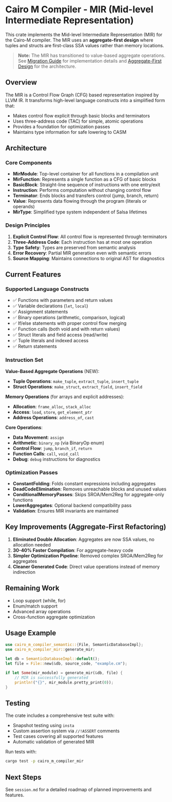 # Cairo M Compiler - MIR (Mid-level Intermediate Representation)

This crate implements the Mid-level Intermediate Representation (MIR) for the
Cairo-M compiler. The MIR uses an **aggregate-first design** where tuples and
structs are first-class SSA values rather than memory locations.

> **Note:** The MIR has transitioned to value-based aggregate operations. See
> [Migration Guide](../../../docs/mir_migration_guide.md) for implementation
> details and [Aggregate-First Design](../../../docs/mir_aggregate_first.md) for
> the architecture.

## Overview

The MIR is a Control Flow Graph (CFG) based representation inspired by LLVM IR.
It transforms high-level language constructs into a simplified form that:

- Makes control flow explicit through basic blocks and terminators
- Uses three-address code (TAC) for simple, atomic operations
- Provides a foundation for optimization passes
- Maintains type information for safe lowering to CASM

## Architecture

### Core Components

- **MirModule**: Top-level container for all functions in a compilation unit
- **MirFunction**: Represents a single function as a CFG of basic blocks
- **BasicBlock**: Straight-line sequence of instructions with one entry/exit
- **Instruction**: Performs computation without changing control flow
- **Terminator**: Ends blocks and transfers control (jump, branch, return)
- **Value**: Represents data flowing through the program (literals or operands)
- **MirType**: Simplified type system independent of Salsa lifetimes

### Design Principles

1. **Explicit Control Flow**: All control flow is represented through
   terminators
2. **Three-Address Code**: Each instruction has at most one operation
3. **Type Safety**: Types are preserved from semantic analysis
4. **Error Recovery**: Partial MIR generation even with semantic errors
5. **Source Mapping**: Maintains connections to original AST for diagnostics

## Current Features

### Supported Language Constructs

- ✅ Functions with parameters and return values
- ✅ Variable declarations (`let`, `local`)
- ✅ Assignment statements
- ✅ Binary operations (arithmetic, comparison, logical)
- ✅ If/else statements with proper control flow merging
- ✅ Function calls (both void and with return values)
- ✅ Struct literals and field access (read/write)
- ✅ Tuple literals and indexed access
- ✅ Return statements

### Instruction Set

**Value-Based Aggregate Operations** (NEW):

- **Tuple Operations**: `make_tuple`, `extract_tuple`, `insert_tuple`
- **Struct Operations**: `make_struct`, `extract_field`, `insert_field`

**Memory Operations** (for arrays and explicit addresses):

- **Allocation**: `frame_alloc`, `stack_alloc`
- **Access**: `load`, `store`, `get_element_ptr`
- **Address Operations**: `address_of`, `cast`

**Core Operations**:

- **Data Movement**: `assign`
- **Arithmetic**: `binary_op` (via BinaryOp enum)
- **Control Flow**: `jump`, `branch_if`, `return`
- **Function Calls**: `call`, `void_call`
- **Debug**: `debug` instructions for diagnostics

### Optimization Passes

- **ConstantFolding**: Folds constant expressions including aggregates
- **DeadCodeElimination**: Removes unreachable blocks and unused values
- **ConditionalMemoryPasses**: Skips SROA/Mem2Reg for aggregate-only functions
- **LowerAggregates**: Optional backend compatibility pass
- **Validation**: Ensures MIR invariants are maintained

## Key Improvements (Aggregate-First Refactoring)

1. **Eliminated Double Allocation**: Aggregates are now SSA values, no
   allocation needed
2. **30-40% Faster Compilation**: For aggregate-heavy code
3. **Simpler Optimization Pipeline**: Removed complex SROA/Mem2Reg for
   aggregates
4. **Cleaner Generated Code**: Direct value operations instead of memory
   indirection

## Remaining Work

- Loop support (while, for)
- Enum/match support
- Advanced array operations
- Cross-function aggregate optimization

## Usage Example

```rust
use cairo_m_compiler_semantic::{File, SemanticDatabaseImpl};
use cairo_m_compiler_mir::generate_mir;

let db = SemanticDatabaseImpl::default();
let file = File::new(&db, source_code, "example.cm");

if let Some(mir_module) = generate_mir(&db, file) {
    // MIR is successfully generated
    println!("{}", mir_module.pretty_print(0));
}
```

## Testing

The crate includes a comprehensive test suite with:

- Snapshot testing using `insta`
- Custom assertion system via `//!ASSERT` comments
- Test cases covering all supported features
- Automatic validation of generated MIR

Run tests with:

```bash
cargo test -p cairo_m_compiler_mir
```

## Next Steps

See `session.md` for a detailed roadmap of planned improvements and features.
